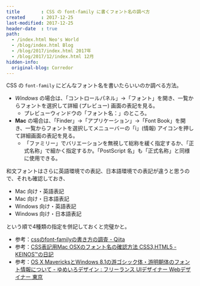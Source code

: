 ```yaml
---
title        : CSS の font-family に書くフォント名の調べ方
created      : 2017-12-25
last-modified: 2017-12-25
header-date  : true
path:
  - /index.html Neo's World
  - /blog/index.html Blog
  - /blog/2017/index.html 2017年
  - /blog/2017/12/index.html 12月
hidden-info:
  original-blog: Corredor
---
```


CSS の `font-family` にどんなフォント名を書いたらいいのか調べる方法。

- _Windows_ の場合は、「コントロールパネル」→「フォント」を開き、一覧からフォントを選択して詳細 (プレビュー) 画面の表記を見る。
  - プレビューウィンドウの「フォント名：」のところ。
- **Mac** の場合は、「Finder」→「アプリケーション」→「Font Book」を開き、一覧からフォントを選択してメニューバーの「i」(情報) アイコンを押して詳細画面の表記を見る。
  - 「ファミリー」でバリエーションを無視して総称を緩く指定するか、「正式名称」で細かく指定するか。「PostScript 名」も「正式名称」と同様に使用できる。

和文フォントはさらに英語環境での表記、日本語環境での表記が違うと思うので、それも確認しておき、

- Mac 向け・英語表記
- Mac 向け・日本語表記
- Windows 向け・英語表記
- Windows 向け・日本語表記

という順で4種類の指定を併記しておくと完璧かと。

- 参考：[cssのfont-familyの書き方の調査 - Qiita](https://qiita.com/devdrops/items/d2439716271df086ae1c)
- 参考：[CSS表記用Mac OSXのフォント名の確認方法 CSS3,HTML5 - KEINOS™の日記](https://blog.keinos.com/20170625_2616)
- 参考：[OS X MavericksとWindows 8.1の游ゴシック体・游明朝体のフォント情報について - ゆめいろデザイン : フリーランス UIデザイナー Webデザイナー 東京](https://yumeirodesign.jp/blog/201310/yu-name.html)
